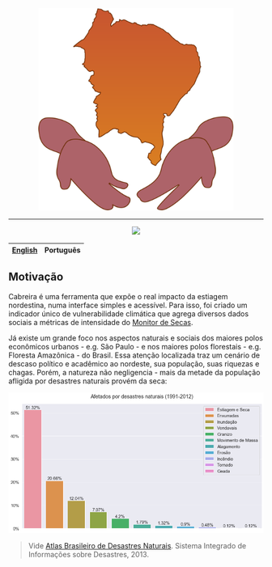 <p align="center">
    <img style="cursor: default;" src="./logo/logo.svg" height="400px" alt="Logo da Cabreira" />
</p>

--------

<p align="center">
    <a href="https://app.codacy.com/manual/jcezarms/monitor-social-de-secas?utm_source=github.com&utm_medium=referral&utm_content=jcezarms/monitor-social-de-secas&utm_campaign=Badge_Grade_Dashboard">
        <img src="https://api.codacy.com/project/badge/Grade/63830b4fa6be4a6bbb8d6928c46e35cd" />
    </a>
</p>

| [English](README-enUS.md) | Português |
| --- | --- |

## Motivação
Cabreira é uma ferramenta que expõe o real impacto da estiagem nordestina, numa interface simples e acessível. Para isso, foi criado um indicador único de vulnerabilidade climática que agrega diversos dados sociais a métricas de intensidade do [Monitor de Secas](http://monitordesecas.ana.gov.br/mapa).

Já existe um grande foco nos aspectos naturais e sociais dos maiores polos econômicos urbanos - e.g. São Paulo - e nos maiores polos florestais - e.g. Floresta Amazônica - do Brasil. Essa atenção localizada traz um cenário de descaso político e acadêmico ao nordeste, sua população, suas riquezas e chagas. Porém, a natureza não negligencia - mais da metade da população afligida por desastres naturais provém da seca:

![Afetados por disastres 1991-2012](./reports/figures/atlas_desastres.png)
> Vide [Atlas Brasileiro de Desastres Naturais](https://s2id.mi.gov.br/paginas/atlas/). Sistema Integrado de Informações sobre Desastres, 2013.